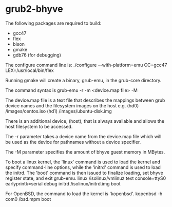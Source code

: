grub2-bhyve
===========

The following packages are required to build:
* gcc47
* flex
* bison
* gmake
* gdb76 (for debugging)

The configure command line is:
    ./configure --with-platform=emu CC=gcc47 LEX=/usr/local/bin/flex

Running gmake will create a binary, grub-emu, in the grub-core directory.

The command syntax is
    grub-emu -r <root-dev> -m <device.map file> -M <guest-mem> <vmname>

The device.map file is a text file that describes the mappings between
grub device names and the filesystem images on the host e.g.
    (hd0)  /images/centos.iso
    (hd1)  /images/ubuntu-disk.img

There is an additional device, (host), that is always available and
allows the host filesystem to be accessed.

The -r parameter takes a device name from the device.map file which
will be used as the device for pathnames without a device specifier.

The -M parameter specifies the amount of bhyve guest memory in MBytes.

To boot a linux kernel, the 'linux' command is used to load the kernel
and specify command-line options, while the 'initrd' command is used
to load the initrd. The 'boot' command is then issued to finalize 
loading, set bhyve register state, and exit grub-emu.
    linux  /isolinux/vmlinuz text console=ttyS0 earlyprintk=serial debug
    initrd /isolinux/initrd.img
    boot

For OpenBSD, the command to load the kernel is 'kopenbsd'.
    kopenbsd -h com0 /bsd.mpm
    boot


